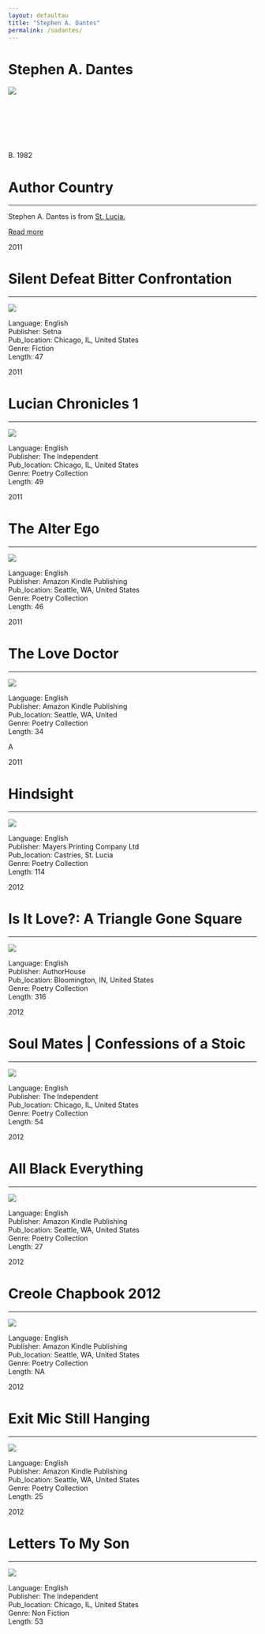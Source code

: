 ```yaml
---
layout: defaultau
title: "Stephen A. Dantes"
permalink: /sadantes/
---
```

<!-- partial:index.partial.html -->
<div class="content">
    <h1>Stephen A. Dantes</h1>
    <div class="quote">
        <div><img src="https://thevoiceslu.com/wp-content/uploads/2017/05/Stephen-Dantes.jpg" class="logo"></div>
    </div>
    <div class="timeline">
        <div style="padding-bottom:100px;"></div>
        <div class="block">
            <div class="date right"><p class="right"> B. 1982 </p></div>
            <div class="dot"></div>
            <div class="left first">
            <div class="author_country">
                <h1>Author Country</h1><hr>
            <div class="aclocation"><p> Stephen A. Dantes is from <a href="{{ site.baseurl }}/16">St. Lucia.</a></p></div>
              <div class="acreadmore">  <a href="https://en.wikipedia.org/wiki/Stephen_Dantes" target="_blank">Read more</a></div>
            </div>
            </div>
        </div>
        <div class="block">
            <div class="date left"><p class="left">2011</p></div>
            <div class="dot"></div>
            <div class="right">
                <h1>Silent Defeat Bitter Confrontation</h1><hr>
                <p><img src="https://i.gr-assets.com/images/S/compressed.photo.goodreads.com/books/1518911699l/38608401._SX318_.jpg"></p>
                <p>
                Language: English <br/>
                Publisher: Setna<br/>
                Pub_location: Chicago, IL, United States<br/>
                Genre: Fiction <br/>
                Length: 47 <br/>
                </p>
            </div>
        </div>
        <div class="block">
            <div class="date right"><p class="right">2011</p></div>
            <div class="dot"></div>
            <div class="left">
                <h1>Lucian Chronicles 1</h1><hr>
                <p><img src="https://m.media-amazon.com/images/I/51BNtvCw-1L.jpg"></p>
                <p>
                Language: English <br/>
                Publisher: The Independent <br/>
                Pub_location: Chicago, IL, United States <br/>
                Genre: Poetry Collection <br/>
                Length: 49 <br/>
                </p>
            </div>
        </div>
        <div class="block">
            <div class="date left"><p class="left">2011</p></div>
            <div class="dot"></div>
            <div class="right">
                <h1>The Alter Ego</h1><hr>
                <p><img src="https://m.media-amazon.com/images/I/41tiBRrDSeL._SY346_.jpg"></p>
                <p>
                Language: English <br/>
                Publisher: Amazon Kindle Publishing <br/>
                Pub_location: Seattle, WA, United States <br/>
                Genre: Poetry Collection <br/>
                Length: 46 <br/>
                </p>
            </div>
        </div>
        <div class="block">
            <div class="date right"><p class="right">2011</p></div>
            <div class="dot"></div>
            <div class="left">
                <h1>The Love Doctor</h1><hr>
                <p><img src="https://m.media-amazon.com/images/I/51SUf7hZHHL.jpg"></p>
                <p>
                Language: English <br/>
                Publisher: Amazon Kindle Publishing <br/>
                Pub_location: Seattle, WA, United  <br/>
                Genre: Poetry Collection <br/>
                Length: 34 <br/>
                </p>
            </div>
        </div>
        <div class="block">A
            <div class="date left"><p class="left">2011</p></div>
            <div class="dot"></div>
            <div class="right">
                <h1>Hindsight</h1><hr>
                <p><img src="https://m.media-amazon.com/images/I/51ZuJJZgvEL.jpg"></p>
                <p>
                Language: English <br/>
                Publisher: Mayers Printing Company Ltd <br/>
                Pub_location: Castries, St. Lucia <br/>
                Genre: Poetry Collection <br/>
                Length: 114 <br/>
                </p>
            </div>
        </div>
        <div class="block">
            <div class="date right"><p class="right">2012</p></div>
            <div class="dot"></div>
            <div class="left">
                <h1>Is It Love?: A Triangle Gone Square</h1><hr>
                <p><img src="https://images-na.ssl-images-amazon.com/images/I/51nRFEdfCnL._SY291_BO1,204,203,200_QL40_FMwebp_.jpg"></p>
                <p>
                Language: English <br/>
                Publisher: AuthorHouse <br/>
                Pub_location: Bloomington, IN, United States <br/>
                Genre: Poetry Collection <br/>
                Length: 316 <br/>
                </p>
            </div>
        </div>
        </div>
        <div class="block">
            <div class="date left"><p class="left">2012</p></div>
            <div class="dot"></div>
            <div class="right">
                <h1>Soul Mates | Confessions of a Stoic </h1><hr>
                <p><img src="https://m.media-amazon.com/images/I/41GYH3HEGIL._SY346_.jpg"></p>
                <p>
                Language: English <br/>
                Publisher: The Independent <br/>
                Pub_location: Chicago, IL, United States <br/>
                Genre: Poetry Collection <br/>
                Length: 54 <br/>
                </p>
            </div>
        </div>
        <div class="block">
            <div class="date right"><p class="right">2012</p></div>
            <div class="dot"></div>
            <div class="left">
                <h1>All Black Everything</h1><hr>
                <p><img src="https://m.media-amazon.com/images/I/31ktOzzbdtL._SY346_.jpg"></p>
                <p>
                Language: English <br/>
                Publisher: Amazon Kindle Publishing <br/>
                Pub_location: Seattle, WA, United States <br/>
                Genre: Poetry Collection <br/>
                Length: 27 <br/>
                </p>
            </div>
        </div>
        <div class="block">
            <div class="date left"><p class="left hide">2012</p></div>
            <div class="dot"></div>
            <div class="right hide">
                <h1>Creole Chapbook 2012</h1><hr>
                <p><img src="https://i.gr-assets.com/images/S/compressed.photo.goodreads.com/books/1598196860l/55079839._SY475_.jpg"></p>
                <p>
                Language: English <br/>
                Publisher: Amazon Kindle Publishing <br/>
                Pub_location: Seattle, WA, United States <br/>
                Genre: Poetry Collection <br/>
                Length: NA <br/>
                </p>
            </div>
        </div>
        <div class="block">
            <div class="date right"><p class="right hide">2012</p></div>
            <div class="dot"></div>
            <div class="left hide">
                <h1>Exit Mic Still Hanging </h1><hr>
                <p><img src="https://m.media-amazon.com/images/I/51skUilQhEL._SY346_.jpg"></p>
                <p>
                Language: English <br/>
                Publisher: Amazon Kindle Publishing <br/>
                Pub_location: Seattle, WA, United States <br/>
                Genre: Poetry Collection <br/>
                Length: 25 <br/>
                </p>
            </div>
        </div>
        <div class="block">
            <div class="date left"><p class="left">2012</p></div>
            <div class="dot"></div>
            <div class="right">
                <h1>Letters To My Son</h1><hr>
                <p><img src="https://images-na.ssl-images-amazon.com/images/I/51MED4ZM3AL._SX218_BO1,204,203,200_QL40_FMwebp_.jpg"></p>
                <p>
                Language: English <br/>
                Publisher: The Independent <br/>
                Pub_location: Chicago, IL, United States <br/>
                Genre: Non Fiction <br/>
                Length: 53 <br/>
                </p>
            </div>
        </div>
 <!-- partial -->
<script src='https://cdnjs.cloudflare.com/ajax/libs/jquery/3.1.1/jquery.min.js'></script><script  src="{{ site.baseurl }}/assets/js/authorscript.js"></script>